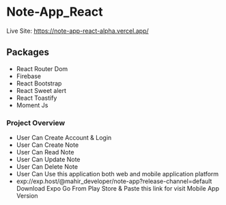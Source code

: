 #  Note-App_React
Live Site: https://note-app-react-alpha.vercel.app/


## Packages
* React Router Dom
* Firebase
* React Bootstrap
* React Sweet alert
* React Toastify
* Moment Js

### Project Overview
* User Can Create Account & Login
* User Can Create Note
* User Can Read Note
* User Can Update Note
* User Can Delete Note
* User Can Use this application both web and mobile application platform
* exp://exp.host/@mahir_developer/note-app?release-channel=default <br/>
Download Expo Go From Play Store & Paste this link for visit Mobile App Version

